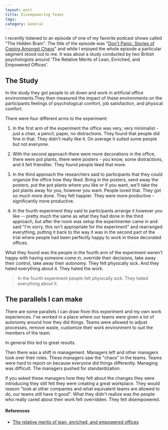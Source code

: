 ```yaml
---
layout: post
title: Disempowering Teams
tags: 
category: General
---
```

I recently listened to an episode of one of my favorite podcast shows called "The Hidden Brain". The title of the episode was "[Don't Panic: Stories of Coping Amongst Chaos](https://www.npr.org/2019/04/01/708784662/dont-panic-stories-of-coping-amidst-chaos)" and while I enjoyed the whole episode a particular segment stood out to me. It was about a study conducted by two British psychologists around 'The Relative Merits of Lean, Enriched, and Empowered Offices'. 

## The Study

In the study they got people to sit down and work in artificial office environments.They then measured the impact of these environments on the participants feelings of psychological comfort, job satisfaction, and physical comfort.

There were four different arms to the experiment:

1) In the first arm of the experiment the office was very, very minimalist - just a chair, a pencil, paper, no distractions. They found that people did fine in that. They didn't really like it. On average it suited some people but not everyone.

2) With the second approach there were more decorations in the office, there were pot plants, there were posters - you know, some distractions, and it felt friendlier. They found people liked that more.

3) In the third approach the researchers said to participants that they could organize the office how they liked. Bring in the posters, send away the posters, put the pot plants where you like or if you want, we'll take the pot plants away for you, however you want. People loved that. They got so much more done. They felt happier. They were more productive - significantly more productive.

4) In the fourth experiment they said to participants arrange it however you like -- pretty much the same as what they had done in the third approach, but after the room was setup the experimenter came in and said "I'm sorry, this isn't appropriate for the experiment" and rearranged everything, putting it back to the way it was in the second part of the trial where people had been perfectly happy to work in these decorated offices.

What they found was the people in the fourth arm of the experiment weren't happy with having someone come in, override their decisions, take away their control, take away their autonomy. They felt physically sick. And they hated everything about it. They hated the work.

> In the fourth experiment people felt physically sick. They hated everything about it.

## The parallels I can make

There are some parallels I can draw from this experiment and my own work experiences. I've worked in a place where our teams were given a lot of autonomy around how they did things. Teams were allowed to adjust processes, remove waste, customize their work environment to suit the members of the team. 

In general this led to great results.  

Then there was a shift in management. Managers left and other managers took over their roles. These managers saw the "chaos" in the teams. Teams were hard to report on because everyone did things differently. Managing was difficult. The managers pushed for standardization.

If you asked these managers how they felt about the changes they were introducing they still felt they were creating a great workplace. They would reason "look at other companies and what equivalent teams are allowed to do, our teams still have it good". What they didn't realize was the people who really cared about their work felt overridden. They felt disempowered. 

#### References

* [The relative merits of lean, enriched, and empowered offices](https://adobe99u.files.wordpress.com/2013/07/2010+jep+space+experiments.pdf)

